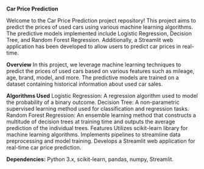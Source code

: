 **Car Price Prediction**

Welcome to the Car Price Prediction project repository! This project aims to predict the prices of used cars using various machine learning algorithms. The predictive models implemented include Logistic Regression, Decision Tree, and Random Forest Regression. Additionally, a Streamlit web application has been developed to allow users to predict car prices in real-time.

**Overview**
In this project, we leverage machine learning techniques to predict the prices of used cars based on various features such as mileage, age, brand, model, and more. The predictive models are trained on a dataset containing historical information about used car sales.

**Algorithms Used**
Logistic Regression: A regression algorithm used to model the probability of a binary outcome.
Decision Tree: A non-parametric supervised learning method used for classification and regression tasks.
Random Forest Regression: An ensemble learning method that constructs a multitude of decision trees at training time and outputs the average prediction of the individual trees.
Features
Utilizes scikit-learn library for machine learning algorithms.
Implements pipelines to streamline data preprocessing and model training.
Develops a Streamlit web application for real-time car price prediction.

**Dependencies:**
Python 3.x,
scikit-learn,
pandas,
numpy,
Streamlit.

